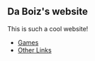 ## Da Boiz's website

This is such a cool website!

- [Games](/games.md)
- [Other Links](/other.md)

